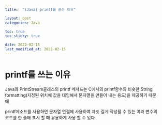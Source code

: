 ```yaml
---
title:  "[Java] printf를 쓰는 이유"

layout: post
categories: Java

toc: true
toc_sticky: true

date: 2022-02-15
last_modified_at: 2022-02-15
---
```


# printf를 쓰는 이유

Java의 PrintStream클래스의 printf 메서드는 C에서의 printf함수와 비슷한 String formatting(지정된 위치에 값을 대입해서 문자열을 만들어 내는 용도)을 제공하기 때문에

printf메소드를 사용하면 문자열 연결에 사용하여 자칫 길게 작성될 수 있는 여러 변수의 코드를 한 줄에 표시 할 때 유용하게 사용 할 수 있다
